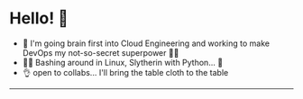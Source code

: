 # Hello! 👋

- 🏫 I'm going brain first into Cloud Engineering and working to make DevOps my not-so-secret superpower 👩‍🦱
- 👨‍💻 Bashing around in Linux, Slytherin with Python... 🐍
- 👌 open to collabs... I'll bring the table cloth to the table
  
---

